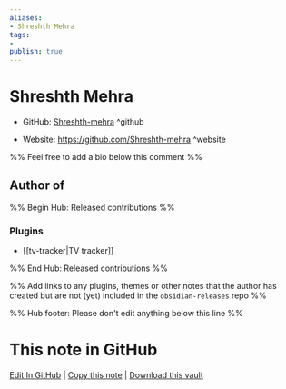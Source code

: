 ```yaml
---
aliases:
- Shreshth Mehra
tags:
- 
publish: true
---
```


# Shreshth Mehra

- GitHub: [Shreshth-mehra](https://github.com/Shreshth-mehra/) ^github
<!-- - Discord: `@` ^discord-->
- Website: <https://github.com/Shreshth-mehra> ^website
<!-- - [[Publish sites|Publish site]]: <https://> ^publish-->

%% Feel free to add a bio below this comment %%


## Author of

%% Begin Hub: Released contributions %%
### Plugins
- [[tv-tracker|TV tracker]]

%% End Hub: Released contributions %%

%% Add links to any plugins, themes or other notes that the author has created but are not (yet) included in the `obsidian-releases` repo %%

<!--
### Unlisted plugins
-->

<!--
### Others
-->

<!--
## Sponsor this author
-->

<!-- - [[GitHub sponsors]]: [Sponsor @Shreshth-mehra on GitHub Sponsors](https://github.com/sponsors/Shreshth-mehra) ^github-sponsor-->
<!-- - [[Buy me a coffee]]: <https://> ^buy-me-a-coffee-->
<!-- - [[PayPal]]: <https://> ^paypal-->
<!-- - [[Patreon]]: <https://> ^patreon-->

<!--
## Follow this author
-->

<!-- - [[YouTube Channels|On YouTube]]: <https://> ^youtube-->
<!-- - Twitter: <https://> ^twitter-->
<!-- - ... -->

%% Hub footer: Please don't edit anything below this line %%

# This note in GitHub

<span class="git-footer">[Edit In GitHub](https://github.dev/obsidian-community/obsidian-hub/blob/main/01%20-%20Community/People/Shreshth-mehra.md "git-hub-edit-note") | [Copy this note](https://raw.githubusercontent.com/obsidian-community/obsidian-hub/main/01%20-%20Community/People/Shreshth-mehra.md "git-hub-copy-note") | [Download this vault](https://github.com/obsidian-community/obsidian-hub/archive/refs/heads/main.zip "git-hub-download-vault") </span>
